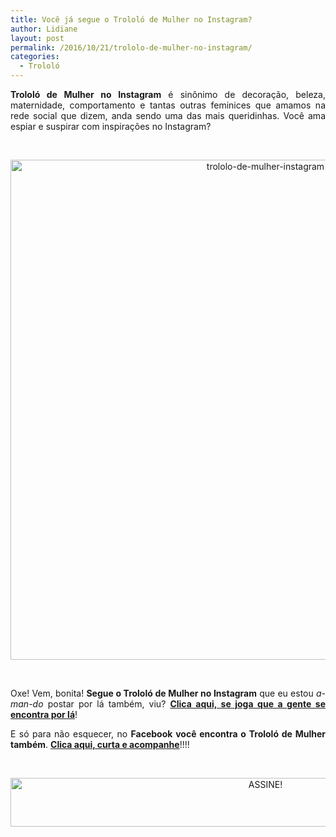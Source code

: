 ```yaml
---
title: Você já segue o Trololó de Mulher no Instagram?
author: Lidiane
layout: post
permalink: /2016/10/21/trololo-de-mulher-no-instagram/
categories:
  - Trololó
---
```

<p align="justify">
  <strong>Trololó de Mulher no Instagram</strong> é sinônimo de decoração, beleza, maternidade, comportamento e tantas outras feminices que amamos na rede social que dizem, anda sendo uma das mais queridinhas. Você ama espiar e suspirar com inspirações no Instagram?
</p>

&nbsp;

<p align="center">
  <img class="alignnone size-full wp-image-13155" src="https://www.trololodemulher.com.br/2016/10/TROLOLO-DE-MULHER-INSTAGRAM.jpg" alt="trololo-de-mulher-instagram" width="800" height="800" />
</p>

&nbsp;

<p align="justify">
  Oxe! Vem, bonita! <strong>Segue o Trololó de Mulher no Instagram</strong> que eu estou <em>a-man-do</em> postar por lá também, viu? <a href="https://www.instagram.com/trololodemulher/" target="_blank" rel="noopener noreferrer"><strong>Clica aqui, se joga que a gente se encontra por lá</strong></a>!
</p>

<p align="justify">
  E só para não esquecer, no <strong>Facebook você encontra o Trololó de Mulher também</strong>. <a href="https://www.facebook.com/TrololoMulher/" target="_blank" rel="noopener noreferrer"><strong>Clica aqui, curta e acompanhe</strong></a>!!!!
</p>

&nbsp;

<p align="center">
  <a href="http://feedburner.google.com/fb/a/mailverify?uri=blogBichaFemea&loc=en_US" target="_blank" rel="noopener noreferrer"><img class="alignnone size-full wp-image-10439" src="https://www.trololodemulher.com.br/2014/09/ASSINE.png" alt="ASSINE!" width="800" height="78" /></a>
</p>

&nbsp;

&nbsp;